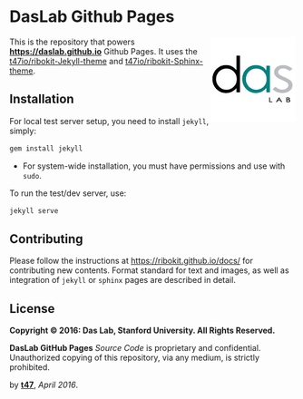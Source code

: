 # DasLab Github Pages

<img src="assets/daslab.gif" alt="Das Lab Logo" align="right">

This is the repository that powers **https://daslab.github.io** Github Pages. It uses the [t47io/ribokit-Jekyll-theme](https://github.com/t47io/ribokit-Jekyll-theme) and [t47io/ribokit-Sphinx-theme](https://github.com/t47io/ribokit-Sphinx-theme).

## Installation

For local test server setup, you need to install `jekyll`, simply:
```bash
gem install jekyll
```

* For system-wide installation, you must have permissions and use with `sudo`.

To run the test/dev server, use:
```bash
jekyll serve
```

## Contributing

Please follow the instructions at https://ribokit.github.io/docs/ for contributing new contents. Format standard for text and images, as well as integration of `jekyll` or `sphinx` pages are described in detail.

## License

**Copyright &copy; 2016: Das Lab, Stanford University. All Rights Reserved.**

**DasLab GitHub Pages** _Source Code_ is proprietary and confidential. Unauthorized copying of this repository, via any medium, is strictly prohibited.


by [**t47**](http://t47.io/), *April 2016*.
